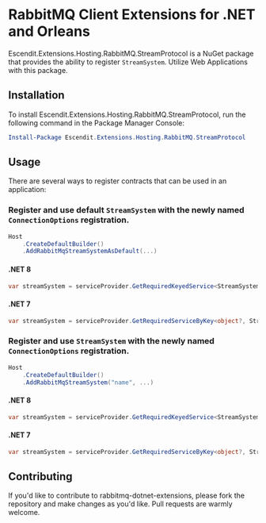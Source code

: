 # RabbitMQ Client Extensions for .NET and Orleans

Escendit.Extensions.Hosting.RabbitMQ.StreamProtocol is a NuGet package that provides the ability to register
`StreamSystem`. Utilize Web Applications with this package.

## Installation

To install Escendit.Extensions.Hosting.RabbitMQ.StreamProtocol, run the following command in the Package Manager Console:

```powershell
Install-Package Escendit.Extensions.Hosting.RabbitMQ.StreamProtocol
```

## Usage

There are several ways to register contracts that can be used in an application:

### Register and use default `StreamSystem` with the newly named `ConnectionOptions` registration.

```csharp
Host
    .CreateDefaultBuilder()
    .AddRabbitMqStreamSystemAsDefault(...)
```

#### .NET 8
```csharp
var streamSystem = serviceProvider.GetRequiredKeyedService<StreamSystem>("Default");
```

#### .NET 7
```csharp
var streamSystem = serviceProvider.GetRequiredServiceByKey<object?, StreamSystem>("Default");
```

### Register and use `StreamSystem` with the newly named `ConnectionOptions` registration.

```csharp
Host
    .CreateDefaultBuilder()
    .AddRabbitMqStreamSystem("name", ...)
```

#### .NET 8
```csharp
var streamSystem = serviceProvider.GetRequiredKeyedService<StreamSystem>("name");
```

#### .NET 7
```csharp
var streamSystem = serviceProvider.GetRequiredServiceByKey<object?, StreamSystem>("name");
```

## Contributing

If you'd like to contribute to rabbitmq-dotnet-extensions,
please fork the repository and make changes as you'd like.
Pull requests are warmly welcome.
